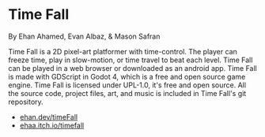 # Time Fall

By Ehan Ahamed, Evan Albaz, & Mason Safran

Time Fall is a 2D pixel-art platformer with time-control. The player can freeze time, play in slow-motion, or time travel to beat each level. Time Fall can be played in a web browser or downloaded as an android app. Time Fall is made with GDScript in Godot 4, which is a free and open source game engine. Time Fall is licensed under UPL-1.0, it's free and open source. All the source code, project files, art, and music is included in Time Fall's git repository.

- [ehan.dev/timeFall](https://ehan.dev/timeFall)
- [ehaa.itch.io/timefall](https://ehaa.itch.io/timefall)

